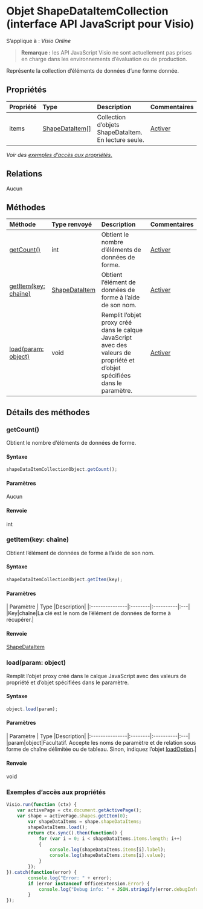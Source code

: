 # <a name="shapedataitemcollection-object-javascript-api-for-visio"></a>Objet ShapeDataItemCollection (interface API JavaScript pour Visio)

S’applique à : _Visio Online_
>**Remarque :** les API JavaScript Visio ne sont actuellement pas prises en charge dans les environnements d’évaluation ou de production.

Représente la collection d’éléments de données d’une forme donnée.

## <a name="properties"></a>Propriétés

| Propriété     | Type   |Description| Commentaires|
|:---------------|:--------|:----------|:---|
|items|[ShapeDataItem[]](shapedataitem.md)|Collection d’objets ShapeDataItem. En lecture seule.|[Activer](https://github.com/OfficeDev/office-js-docs/issues/new?title=Visio-shapeDataItemCollection-items)|

_Voir des [exemples d’accès aux propriétés.](#property-access-examples)_

## <a name="relationships"></a>Relations
Aucun


## <a name="methods"></a>Méthodes

| Méthode           | Type renvoyé    |Description| Commentaires|
|:---------------|:--------|:----------|:---|
|[getCount()](#getcount)|int|Obtient le nombre d’éléments de données de forme.|[Activer](https://github.com/OfficeDev/office-js-docs/issues/new?title=Visio-shapeDataItemCollection-getCount)|
|[getItem(key: chaîne)](#getitemkey-string)|[ShapeDataItem](shapedataitem.md)|Obtient l’élément de données de forme à l’aide de son nom.|[Activer](https://github.com/OfficeDev/office-js-docs/issues/new?title=Visio-shapeDataItemCollection-getItem)|
|[load(param: object)](#loadparam-object)|void|Remplit l’objet proxy créé dans le calque JavaScript avec des valeurs de propriété et d’objet spécifiées dans le paramètre.|[Activer](https://github.com/OfficeDev/office-js-docs/issues/new?title=Visio-shapeDataItemCollection-load)|

## <a name="method-details"></a>Détails des méthodes


### <a name="getcount"></a>getCount()
Obtient le nombre d’éléments de données de forme.

#### <a name="syntax"></a>Syntaxe
```js
shapeDataItemCollectionObject.getCount();
```

#### <a name="parameters"></a>Paramètres
Aucun

#### <a name="returns"></a>Renvoie
int

### <a name="getitemkey-string"></a>getItem(key: chaîne)
Obtient l’élément de données de forme à l’aide de son nom.

#### <a name="syntax"></a>Syntaxe
```js
shapeDataItemCollectionObject.getItem(key);
```

#### <a name="parameters"></a>Paramètres
| Paramètre    | Type   |Description|
|:---------------|:--------|:----------|:---|
|Key|chaîne|La clé est le nom de l’élément de données de forme à récupérer.|

#### <a name="returns"></a>Renvoie
[ShapeDataItem](shapedataitem.md)

### <a name="loadparam-object"></a>load(param: object)
Remplit l’objet proxy créé dans le calque JavaScript avec des valeurs de propriété et d’objet spécifiées dans le paramètre.

#### <a name="syntax"></a>Syntaxe
```js
object.load(param);
```

#### <a name="parameters"></a>Paramètres
| Paramètre    | Type   |Description|
|:---------------|:--------|:----------|:---|
|param|object|Facultatif. Accepte les noms de paramètre et de relation sous forme de chaîne délimitée ou de tableau. Sinon, indiquez l’objet [loadOption](loadoption.md).|

#### <a name="returns"></a>Renvoie
void
### <a name="property-access-examples"></a>Exemples d’accès aux propriétés
```js
Visio.run(function (ctx) { 
    var activePage = ctx.document.getActivePage();
    var shape = activePage.shapes.getItem(0);
        var shapeDataItems = shape.shapeDataItems;
        shapeDataItems.load();
        return ctx.sync().then(function() {
            for (var i = 0; i < shapeDataItems.items.length; i++)
            {
                console.log(shapeDataItems.items[i].label);
                console.log(shapeDataItems.items[i].value);
            }
        });
}).catch(function(error) {
        console.log("Error: " + error);
        if (error instanceof OfficeExtension.Error) {
            console.log("Debug info: " + JSON.stringify(error.debugInfo));
        }
});
```
